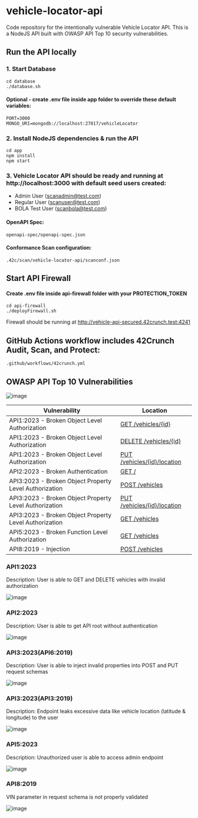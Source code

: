 # vehicle-locator-api
Code repository for the intentionally vulnerable Vehicle Locator API. This is a NodeJS API built with OWASP API Top 10 security vulnerabilities.

## Run the API locally

### 1. Start Database
```
cd database
./database.sh
```

#### Optional - create .env file inside app folder to override these default variables:
```
PORT=3000
MONGO_URI=mongodb://localhost:27017/vehicleLocator
```

### 2. Install NodeJS dependencies & run the API
```
cd app
npm install
npm start
```

### 3. Vehicle Locator API should be ready and running at http://localhost:3000 with default seed users created:
- Admin User (scanadmin@test.com)
- Regular User (scanuser@test.com)
- BOLA Test User (scanbola@test.com)

#### OpenAPI Spec:
```
openapi-spec/openapi-spec.json
```

#### Conformance Scan configuration:
```
.42c/scan/vehicle-locator-api/scanconf.json
```

## Start API Firewall
#### Create .env file inside api-firewall folder with your PROTECTION_TOKEN

```
cd api-firewall
./deployFirewall.sh
```

Firewall should be running at http://vehicle-api-secured.42crunch.test:4241

## GitHub Actions workflow includes 42Crunch Audit, Scan, and Protect:
```
.github/workflows/42crunch.yml
```

## OWASP API Top 10 Vulnerabilities

![image](https://github.com/user-attachments/assets/1149d806-6418-4af4-96c2-e04f832010a1)

| Vulnerability                                           | Location                                   |
| ------------------------------------------------------- | ------------------------------------------ |
| API1:2023 - Broken Object Level Authorization           | [GET /vehicles/{id}](#api12023)            |
| API1:2023 - Broken Object Level Authorization           | [DELETE /vehicles/{id}](#api12023)         |
| API1:2023 - Broken Object Level Authorization           | [PUT /vehicles/{id}/location](#api12023)   |
| API2:2023 - Broken Authentication                       | [GET /](#api22023)                         |
| API3:2023 - Broken Object Property Level Authorization  | [POST /vehicles](#api32023api62019)        |
| API3:2023 - Broken Object Property Level Authorization  | [PUT /vehicles/{id}/location](#api32023api62019)|
| API3:2023 - Broken Object Property Level Authorization  | [GET /vehicles](#api32023api32019)         |
| API5:2023 - Broken Function Level Authorization         | [GET /vehicles](#api52023)                 |
| API8:2019 - Injection                                   | [POST /vehicles](#api82019)                |

### API1:2023
Description: User is able to GET and DELETE vehicles with invalid authorization

![image](https://github.com/user-attachments/assets/9f4f0786-f519-4aa9-937c-24910f235476)

### API2:2023
Description: User is able to get API root without authentication

![image](https://github.com/user-attachments/assets/934ae725-6065-43f4-bd1d-82df576b9470)

### API3:2023(API6:2019)
Description: User is able to inject invalid properties into POST and PUT request schemas

![image](https://github.com/user-attachments/assets/c867542f-0e01-41ac-929a-887f10d120fa)

### API3:2023(API3:2019)
Description: Endpoint leaks excessive data like vehicle location (latitude & longitude) to the user

![image](https://github.com/user-attachments/assets/27af7e30-c440-4edd-9dd4-25d307e3f015)

### API5:2023
Description: Unauthorized user is able to access admin endpoint

![image](https://github.com/user-attachments/assets/079324e8-432c-462d-87fb-742298b3addb)

### API8:2019
VIN parameter in request schema is not properly validated

![image](https://github.com/user-attachments/assets/ee9f19dc-d89f-4723-ace3-cc4169253aa2)

